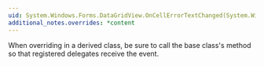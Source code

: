 ```yaml
---
uid: System.Windows.Forms.DataGridView.OnCellErrorTextChanged(System.Windows.Forms.DataGridViewCellEventArgs)
additional_notes.overrides: *content
---
```


<p>When overriding <xref href="System.Windows.Forms.DataGridView.OnCellErrorTextChanged(System.Windows.Forms.DataGridViewCellEventArgs)"></xref> in a derived class, be sure to call the base class's <xref href="System.Windows.Forms.DataGridView.OnCellErrorTextChanged(System.Windows.Forms.DataGridViewCellEventArgs)"></xref> method so that registered delegates receive the event.</p>


